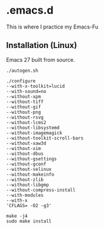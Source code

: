 # .emacs.d

This is where I practice my Emacs-Fu

## Installation (Linux)
Emacs 27 built from source.

``` shell
./autogen.sh

./configure
--with-x-toolkit=lucid
--with-sound=no
--without-xpm
--without-tiff
--without-gif
--without-png
--without-rsvg
--without-lcms2
--without-libsystemd
--without-imagemagick
--without-toolkit-scroll-bars
--without-xaw3d
--without-xim
--without-dbus
--without-gsettings
--without-gconf
--without-selinux
--without-makeinfo
--without-zlib
--without-libgmp
--without-compress-install
--with-modules
--with-x
'CFLAGS= -O2 -g3'

make -j4
sudo make install
```
